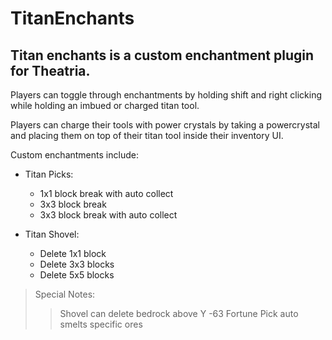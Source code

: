 # **TitanEnchants**

## Titan enchants is a custom enchantment plugin for Theatria.

Players can toggle through enchantments by holding shift and right clicking while holding an imbued or charged titan tool.

Players can charge their tools with power crystals by taking a powercrystal and placing them on top of their titan tool inside their inventory UI.

 Custom enchantments include:
 

 - Titan Picks:
    - 1x1 block break with auto collect
    - 3x3 block break
    - 3x3 block break with auto collect


 - Titan Shovel:
    - Delete 1x1 block
    - Delete 3x3 blocks
    - Delete 5x5 blocks

 >Special Notes:
 >>Shovel can delete bedrock above Y -63
 >>Fortune Pick auto smelts specific ores
